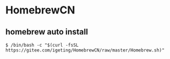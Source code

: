 # HomebrewCN

## homebrew auto install
```
$ /bin/bash -c "$(curl -fsSL https://gitee.com/igeting/HomebrewCN/raw/master/Homebrew.sh)"
```

